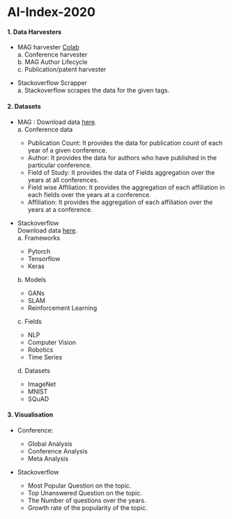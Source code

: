 # AI-Index-2020

#### 1. Data Harvesters
- MAG harvester <a href="https://drive.google.com/file/d/1Bdk-hhs6RYlZUJt4EBhFt_l4uPpx-uE-/view?usp=sharing">Colab</a><br>
  a. Conference harvester<br>
  b. MAG Author Lifecycle<br>
  c. Publication/patent harvester<br>
  
- Stackoverflow Scrapper<br>
  a. Stackoverflow scrapes the data for the given tags.<br>
  
#### 2. Datasets
- MAG : Download data <a href="https://drive.google.com/drive/folders/1bvo1Ot0GPs-ggMP65K-eAgXmBIw73OZ9?usp=sharing">here</a>.<br>
  a. Conference data <br>
    * Publication Count: It provides the data for publication count of each year of a given conference.<br>
    * Author: It provides the data for authors who have published in the particular conference.<br>
    * Field of Study: It provides the data of Fields aggregation over the years at all conferences.<br>
    * Field wise Affiliation: It provides the aggregation of each affiliation in each fields over the years at a conference.<br>
    * Affiliation: It provides the aggregation of each affiliation over the years at a conference.<br>
    
- Stackoverflow<br>
Download data <a href="https://drive.google.com/drive/folders/1fwRruAnBNYIisQFbSTUOV1wPaLALWQhV?usp=sharing">here</a>.<br>
	a. Frameworks<br>
	* Pytorch<br>
	* Tensorflow<br>
	* Keras<br>

	b. Models<br>
	* GANs<br>
	* SLAM<br>
	* Reinforcement Learning<br>

	c. Fields<br>
	* NLP<br>
	* Computer Vision<br>
	* Robotics<br>
	* Time Series<br>

	d. Datasets<br>
	* ImageNet<br>
	* MNIST<br>
	* SQuAD<br>

#### 3. Visualisation

- Conference:<br>
  * Global Analysis<br>
  * Conference Analysis<br>
  * Meta Analysis<br>
 
- Stackoverflow<br>
  * Most Popular Question on the topic.<br>
  * Top Unanswered Question on the topic.<br>
  * The Number of questions over the years.<br>
  * Growth rate of the popularity of the topic.<br>
